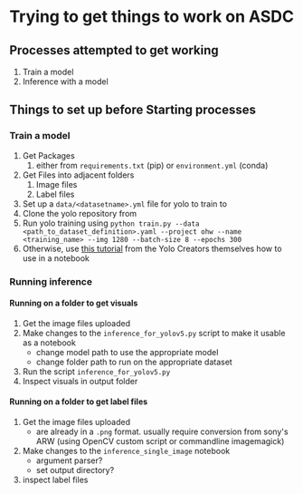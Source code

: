 # Trying to get things to work on ASDC

## Processes attempted to get working
1. Train a model
2. Inference with a model

## Things to set up before Starting processes

### Train a model
1. Get Packages
	1. either from `requirements.txt` (pip) or `environment.yml` (conda)
2. Get Files into adjacent folders
	1. Image files
	2. Label files 
3. Set up a `data/<datasetname>.yml` file for yolo to train to
4. Clone the yolo repository from 
5. Run yolo training using `python train.py --data <path_to_dataset_definition>.yaml --project ohw --name <training_name> --img 1280 --batch-size 8 --epochs 300` 
6. Otherwise, use [this tutorial](https://github.com/ultralytics/yolov5/blob/master/tutorial.ipynb) from the Yolo Creators themselves how to use in a notebook

### Running inference
#### Running on a folder to get visuals
1. Get the image files uploaded
2. Make changes to the `inference_for_yolov5.py` script to make it usable as a notebook
	* change model path to use the appropriate model
	* change folder path to run on the appropriate dataset
3. Run the script `inference_for_yolov5.py`
4. Inspect visuals in output folder

#### Running on a folder to get label files
1. Get the image files uploaded
	* are already in a `.png` format. usually require conversion from sony's ARW (using OpenCV custom script or commandline imagemagick)
2. Make changes to the `inference_single_image` notebook
	* argument parser?
	* set output directory?
3. inspect label files

